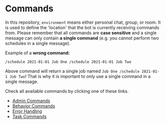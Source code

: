 # Commands

In this repository, `environment` means either personal chat, group, or room. It is used to define the 'location' that the bot is currently receiving commands from. Please remember that all commands are **case sensitive** and a single message can only contain **a single command** (e.g. you cannot perform two schedules in a single message).

Example of a **wrong command:**

```text
/schedule 2021-01-01 Job One /schedule 2021-01-01 Job Two
```

Above command will return a single job named `Job One /schedule 2021-01-1 Job Two`! That is why it is important to only use a single command in a single message.

Check all available commands by clicking one of these links.

- [Admin Commands](commands/admin-commands)
- [Behavior Commands](commands/behavior-commands)
- [Error Handling](commands/error-commands)
- [Task Commands](commands/task-commands)
